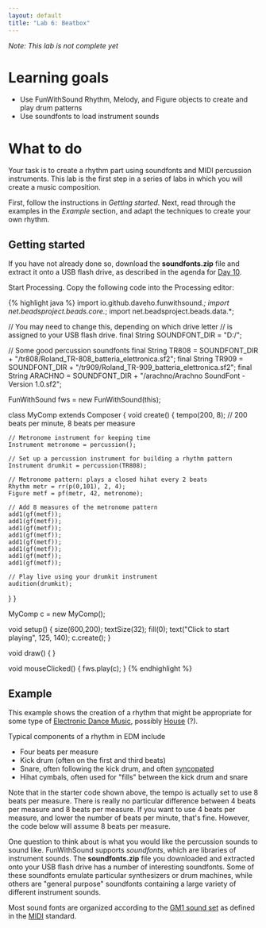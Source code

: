 ```yaml
---
layout: default
title: "Lab 6: Beatbox"
---
```


*Note: This lab is not complete yet*

# Learning goals

* Use FunWithSound Rhythm, Melody, and Figure objects to create and play drum patterns
* Use soundfonts to load instrument sounds

# What to do

Your task is to create a rhythm part using soundfonts and MIDI percussion instruments.  This lab is the first step in a series of labs in which you will create a music composition.

First, follow the instructions in *Getting started*.  Next, read through the examples in the *Example* section, and adapt the techniques to create your own rhythm.

## Getting started

If you have not already done so, download the **soundfonts.zip** file and extract it onto a USB flash drive, as described in the agenda for [Day 10](../agenda/day10.html).

Start Processing.  Copy the following code into the Processing editor:

{% highlight java %}
import io.github.daveho.funwithsound.*;
import net.beadsproject.beads.core.*;
import net.beadsproject.beads.data.*;

// You may need to change this, depending on which drive letter
// is assigned to your USB flash drive.
final String SOUNDFONT_DIR = "D:/";

// Some good percussion soundfonts
final String TR808 = SOUNDFONT_DIR + "/tr808/Roland_TR-808_batteria_elettronica.sf2";
final String TR909 = SOUNDFONT_DIR + "/tr909/Roland_TR-909_batteria_elettronica.sf2";
final String ARACHNO = SOUNDFONT_DIR + "/arachno/Arachno SoundFont - Version 1.0.sf2";

FunWithSound fws = new FunWithSound(this);

class MyComp extends Composer {
  void create() {
    tempo(200, 8);  // 200 beats per minute, 8 beats per measure

    // Metronome instrument for keeping time
    Instrument metronome = percussion();

    // Set up a percussion instrument for building a rhythm pattern
    Instrument drumkit = percussion(TR808);
    
    // Metronome pattern: plays a closed hihat every 2 beats
    Rhythm metr = rr(p(0,101), 2, 4);
    Figure metf = pf(metr, 42, metronome);
    
    // Add 8 measures of the metronome pattern
    add1(gf(metf));
    add1(gf(metf));
    add1(gf(metf));
    add1(gf(metf));
    add1(gf(metf));
    add1(gf(metf));
    add1(gf(metf));
    add1(gf(metf));
 
    // Play live using your drumkit instrument
    audition(drumkit);
  }
}

MyComp c = new MyComp();

void setup() {
  size(600,200);
  textSize(32);
  fill(0);
  text("Click to start playing", 125, 140); 
  c.create();
}


void draw() {
}

void mouseClicked() {
  fws.play(c);
}
{% endhighlight %}

## Example

This example shows the creation of a rhythm that might be appropriate for some type of [Electronic Dance Music](https://en.wikipedia.org/wiki/Electronic_dance_music), possibly [House](https://en.wikipedia.org/wiki/House_music) (?).

Typical components of a rhythm in EDM include

* Four beats per measure
* Kick drum (often on the first and third beats)
* Snare, often following the kick drum, and often [syncopated](https://en.wikipedia.org/wiki/Syncopation)
* Hihat cymbals, often used for "fills" between the kick drum and snare

Note that in the starter code shown above, the tempo is actually set to use 8 beats per measure.  There is really no particular difference between 4 beats per measure and 8 beats per measure.  If you want to use 4 beats per measure, and lower the number of beats per minute, that's fine.  However, the code below will assume 8 beats per measure.

One question to think about is what you would like the percussion sounds to sound like.  FunWithSound supports *soundfonts*, which are libraries of instrument sounds.  The **soundfonts.zip** file you downloaded and extracted onto your USB flash drive has a number of interesting soundfonts.  Some of these soundfonts emulate particular synthesizers or drum machines, while others are "general purpose" soundfonts containing a large variety of different instrument sounds.

Most sound fonts are organized according to the [GM1 sound set](http://www.midi.org/techspecs/gm1sound.php) as defined in the [MIDI](http://www.midi.org/) standard.
